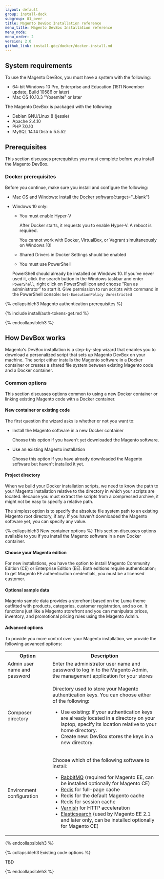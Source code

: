 ```yaml
---
layout: default
group: install-dock
subgroup: 01_over
title: Magento DevBox Installation reference
menu_title: Magento DevBox Installation reference
menu_node: 
menu_order: 2
version: 2.0
github_link: install-gde/docker/docker-install.md
---
```


## System requirements
To use the Magento DevBox, you must have a system with the following:

*	64-bit Windows 10 Pro, Enterprise and Education (1511 November update, Build 10586 or later)
*	Mac OS 10.10.3 "Yosemite" or later

The Magento DevBox is packaged with the following:

*	Debian GNU/Linux 8 (jessie)
*	Apache 2.4.10
*	PHP 7.0.10
*	MySQL 14.14 Distrib 5.5.52

## Prerequisites
This section discusses prerequisites you must complete before you install the Magento DevBox.

### Docker prerequisites
Before you continue, make sure you install and configure the following:

*	Mac OS and Windows: Install the [Docker software](https://www.docker.com/products/docker-toolbox){:target="_blank"}
*	Windows 10 only: 

    *   You must enable Hyper-V
	
        After Docker starts, it requests you to enable Hyper-V. A reboot is required. 
	
        You cannot work with Docker, VirtualBox, or Vagrant simultaneously on Windows 10! 
    *   Shared Drivers in Docker Settings should be enabled
    *   You must use PowerShell

       PowerShell should already be installed on Windows 10. If you've never used it, click the search button in the Windows taskbar and enter `PowerShell`, right click on PowerShell icon and choose "Run as administrator" to start it. Give permission to run scripts with command in the PowerShell console: `Set-ExecutionPolicy Unrestricted`

{% collapsibleh3 Magento authentication prerequisites %}

{% include install/auth-tokens-get.md %}

{% endcollapsibleh3 %}

## How DevBox works
Magento's DevBox installation is a step-by-step wizard that enables you to download a personalized script that sets up Magento DevBox on your machine. The script either installs the Magento software in a Docker container or creates a shared file system between existing Magento code and a Docker container.

### Common options
This section discusses options common to using a new Docker container or linking existing Magento code with a Docker container.

#### New container or existing code
The first question the wizard asks is whether or not you want to:

*	Install the Magento software in a new Docker container

	Choose this option if you haven't yet downloaded the Magento software.

*	Use an existing Magento installation

	Choose this option if you have already downloaded the Magento software but haven't installed it yet.

#### Project directory
When we build your Docker installation scripts, we need to know the path to your Magento installation relative to the directory in which your scripts are located. Because you must extract the scripts from a compressed archive, it might not be easy to specify a relative path.

The simplest option is to specify the absolute file system path to an existing Magento root directory, if any. If you haven't downloaded the Magento software yet, you can specify any value.

{% collapsibleh3 New container options %}
This section discusses options available to you if you install the Magento software in a new Docker container.

#### Choose your Magento edition
For new installations, you have the option to install Magento Community Edition (CE) or Enterprise Edition (EE). Both editions require authentication; to get Magento EE authentication credentials, you must be a licensed customer.

#### Optional sample data
Magento sample data provides a storefront based on the Luma theme outfitted with products, categories, customer registration, and so on. It functions just like a Magento storefront and you can manipulate prices, inventory, and promotional pricing rules using the Magento Admin.

#### Advanced options
To provide you more control over your Magento installation, we provide the following advanced options:

<table>
    <tbody>
        <tr>
            <th>Option</th>
            <th>Description</th>
        </tr>
    <tr>
        <td>Admin user name and password</td>
        <td>Enter the administrator user name and password to log in to the Magento Admin, the management application for your stores</td>
    </tr>
    <tr>
        <td>Composer directory</td>
        <td><p>Directory used to store your Magento authentication keys. You can choose either of the following:</p> <ul><li>Use existing: If your authentication keys are already located in a directory on your laptop, specify its location relative to your home directory.</li><li>Create new: DevBox stores the keys in a new directory.</li></ul></td>
    </tr>
    <tr>
        <td>Environment configuration</td>
        <td><p>Choose which of the following software to install:</p> <ul><li><a href="{{ page.baseurl }}config-guide/mq/rabbitmq-overview.html">RabbitMQ</a> (required for Magento EE, can be installed optionally for Magento CE)</li><li><a href="{{ page.baseurl }}http://devdocs.magento.com/guides/v2.1/config-guide/redis/config-redis.html#config-redis-overhtml">Redis</a> for full-page cache</li><li>Redis for the default Magento cache</li><li>Redis for session cache</li><li><a href="{{ page.baseurl }}config-guide/varnish/config-varnish.html#config-varnish-over.html">Varnish</a> for HTTP acceleration</li><li><a href="{{ site.gdeurl21 }}config-guide/elasticsearch/es-overview.html#overview">Elasticsearch</a> (used by Magento EE 2.1 and later only, can be installed optionally for Magento CE)</li></ul></td>
    </tr>
</tbody>
</table>

{% endcollapsibleh3 %}


{% collapsibleh3 Existing code options %}

TBD

{% endcollapsibleh3 %}